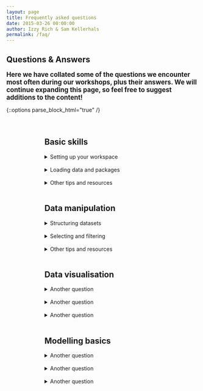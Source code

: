 ```yaml
---
layout: page
title: Frequently asked questions
date: 2015-03-26 00:00:00
author: Izzy Rich & Sam Kellerhals 
permalink: /faq/
---
```


<head>
   <style>
   
details {
    border: 1px solid #aaa;
  	background: #b1d0da;
    border-radius: 4px;
    padding: .5em .5em 0;
}

summary {
    font-weight: bold;
    margin: -.5em -.5em 0;
    padding: .5em;
}

details[open] {
    padding: .5em;
  	background: #fff;
}

details[open] summary {
  	background: #b1d0da;
    border-bottom: 1px solid #aaa;
    margin-bottom: .5em;
}

intro {
   padding: 0px 80px; 
}

intro .block h2 {
  padding-top: 15px;
  line-height: 27px;
  margin: 0;
}
   </style>
</head>


<!-- Slider -->
<section id="global-header">
    <div class="container">
        <div class="row">
            <div class="col-md-12">
                <div class="block">
                    <h1>Questions & Answers</h1>
                    <b><p><big>Here we have collated some of the questions we encounter most often during our workshops, plus their answers. We will continue expanding this page, so feel free to suggest additions to the content!</big></p></b>
                </div>
            </div>
        </div>
    </div>
</section>

{::options parse_block_html="true" /}

<div style="padding: 20px 100px;">

<!-- Basic skills -->

## Basic skills

<details>
   <summary markdown= "span"> Setting up your workspace </summary>

First of all, what is a working directory? This is the folder that R will look into to find data and save any plots or scripts. To find out where your working directory currently is and to change it see the code below.

```r
# Identify your current directory
getwd()

# Set your working directory
setwd("insert folder path")
```

Alternatively you can set it from the menu: _Session > Set Working Directory > Choose Directory_. For `setwd()`, inside the brackets you should input your file path as follows `setwd("C:/Documents/Directory")`

 </details> 
 <br>
 
 <details>
   <summary markdown= "span"> Loading data and packages </summary>
__Saving and loading your script again__

You should always be typing your code into a script file in order to produce a reproducible record of your analysis; if you only type in the console, R will not save your work! You should save your script often to avoid any problems. To save, click the icon at the top of your R Script to save as an .Rdata file. Here you will have to choose a file name. Try to avoid spaces and capital letters, as R can get confused by these! Save the file to your working directory so it will be easy to locate whenever you need it next. To load your script again, go to _File > Open File_ and choose your script. It should open on a new script tab in RStudio.

__Saving CSV files__

A CSV, or a comma-separated values file, contains values as a series of rows organised so that each column is separated by a comma. If your data is entered in Excel, you can save it as a CSV file by clicking on _Save As_ and then choosing CSV as your file extension. CSV files are often easier to work with in R.

__Loading packages__

R contains thousands of different packages which allow you to do many different things, ranging from mapping to machine learning to web scraping. The best way to find out about what packages may be helpful to you is to do a google search and/or search the <a href="https://cran.r-project.org/web/packages/" target="_blank"> CRAN website </a>. Once you have found your package, you must first install it on your machine and then call it in your script:

```r
# Load CSV file
objectname <- read.csv("filepath/file.csv")

# Installing dplyr package
install.packages("dplyr")

# Load package
library(dplyr)
```

 </details> 
 <br>
 
  <details>
   <summary markdown= "span"> Other tips and resources </summary>


__Writing clean code__

R code should be easy to  read, share and verify. Aim to keep your object naming conventions consistent across your script and make sure to comment your code using a hashtag. For extensive guidelines, please consult Google's R style guide <a href="https://google.github.io/styleguide/Rguide.xml" target="_blank">here</a>.

__Helpful tutorials__

   - <a href="https://ourcodingclub.github.io/2016/11/13/intro-to-r.html" target="_blank"> Introduction to R </a>
   
   - <a href="https://ourcodingclub.github.io/2016/11/15/troubleshooting.html" target="_blank"> Troubleshooting R </a>
   
   - <a href="https://ourcodingclub.github.io/2017/04/25/etiquette.html" target="_blank"> Coding Etiquette </a>

__Useful commands for RStudio__

In order to clean your global environment (all the objects, functions etc. you have created), you can execute the following command in your console: `rm(list=ls())`. To clear your console, you can execute this command `cat("\014")`. 

 </details> 
 <br>
 


<!-- Data manipulation  -->

## Data manipulation

  <details>
   <summary markdown= "span"> Structuring datasets </summary>

When working with data, it is very important to keep it in the correct format to allow for easy and effective analysis, data visualisation and ultimately, to find an answer to your research question! To become more effective at preparing and cleaning your data, it is important to familiarise yourself with the principles of "tidy data", which provide a standard way to organise data values within a dataset that allows for easy manipulation. The three main principles are listed below.

   1. Each variable forms a column.
   
   2. Each observation forms a row.
   
   3. Each type of observational unit forms a table.

Please see Hadley Wickham's <a href="http://vita.had.co.nz/papers/tidy-data.pdf" target="_blank">academic paper</a> or a <a href="https://cran.r-project.org/web/packages/tidyr/vignettes/tidy-data.html" target="_blank">condensed article</a> on tidy data and how to implement it. Below you will find some example code on how to convert messy data to tidy data, using functions from the `tidyr` and `dplyr` packages.

```r
# Loading required packages
library(tidyr)
library(dplyr)

# Loading dataframe
iris <- as.data.frame(iris)
```
<center> <img src="https://ourcodingclub.github.io/img/iris1.png" alt="Img" style="width: 500px;"/> </center>

```r
# Converting iris df to wide dataframe (messy data)
iris.wide <- iris %>%
select(Species, Petal.Width) %>% # Selecting only two columns
filter(Species == "setosa") %>% # Filtering column for one species
```
<center> <img src="https://ourcodingclub.github.io/img/iris2.png" alt="Img" style="width: 200px;"/> </center>

```r
 mutate(sample = row_number()) %>% # Adding row number identifier
spread(sample, Petal.Width) # Spreading data to wide format 
```
<center> <img src="https://ourcodingclub.github.io/img/iris3.png" alt="Img" style="width: 500px;"/> </center>

```r
 # Converting messy iris dataframe to tidy (long) dataframe
iris.long <- iris.wide %>%
gather(Species, Petal.Width) %>% # Gather wide data to long format
rename(Setosa.Sample = Species) # Rename to correct column name 
```

<center> <img src="https://ourcodingclub.github.io/img/iris4.png" alt="Img" style="width: 200px;"/> </center>


 </details> 
 <br>
 
  <details>
   <summary markdown= "span"> Selecting and filtering </summary>

There are a variety of ways to select columns and rows. This can be done by specifying the column/row name or index. However, unlike other programming languages, R starts counting at 1 instead of at 0, as is the case in Python. Other methods include the use of functions from the `dplyr` package.

```r
# Selecting single columns by name or by index (base R)
dataframe$columnName or dataframe[,1]

# Selecting rows in a column (base R)
dataframe$columnName[1:2,]

# Selecting multiple rows and columns (base R)
dataframe[1:2,4:6]

# Selecting columns using the select function (dplyr)
dplyr::select(dataframe, columnName1, columnName2)
```
You may also want to filter the dataset you are working with according to certain conditions. As an example, let's take the built-in `iris` dataset, which describes the petal width and length of different iris species ( _Iris Setosa_, _Iris Versicolour_, _Iris Virginica_). If you are interested to see how flower attributes vary in only one of the groups (species), you can easily do so by using the `filter` function from the `dplyr` package. This function will return a dataset that meets the conditions that you define. See the code below for examples.

```r
 # Loading packages
library(dplyr)

# Loading data and defining as an object
iris <- as.data.frame(iris)

# Filtering for a single condition
filter(iris, Species == "virginica")

# Filter for multiple conditions
filter(iris, Species %in% c("virginica","setosa"), Sepal.Length > 5)

# Other useful filter conditions

    == (equal to)
    < (less than)
    <= (less than or equal to)
    > (greater than)
    >= (greater than or equal to)
    & (and)
    | (or)
    ! (inverse, e.g. != stands for not equal to)

``` 
When dealing with larger datasets, you can use pipes (`%>%`) to apply multiple operations to your dataset, without needing to create multiple objects. This is demonstrated in the code below.

```r
newDataset <- iris %>%
select("Sepal.Length", "Species") %>%
filter(Species == "setosa") %>%
group_by(Species) %>%
summarise(meanSepalLength = mean(Sepal.Length)
``` 

 </details> 
 <br>


<details>
 <summary markdown= "span">Other tips and resources </summary>
   
__Helpful tutorials__

- <a href="https://ourcodingclub.github.io/2017/01/16/piping.html" target="_blank"> Data manipulation </a>
   
- <a href="https://ourcodingclub.github.io/2017/03/20/seecc.html" target="_blank"> Working with big data </a>

 </details>
 <br>
 


<!-- Data viz  -->

## Data visualisation

  <details>
   <summary markdown= "span"> Another question </summary>


 </details> 
 <br>
 
  <details>
   <summary markdown= "span"> Another question </summary>


 </details> 
 <br>


<details>
 <summary markdown= "span">Another question </summary>
    
 </details>
 <br>
 


<!-- Modelling  -->

## Modelling basics

  <details>
   <summary markdown= "span"> Another question </summary>


 </details> 
 <br>
 
  <details>
   <summary markdown= "span"> Another question </summary>


 </details> 
 <br>


<details>
 <summary markdown= "span">Another question </summary>
    
 </details>
 <br>
 


</div>

